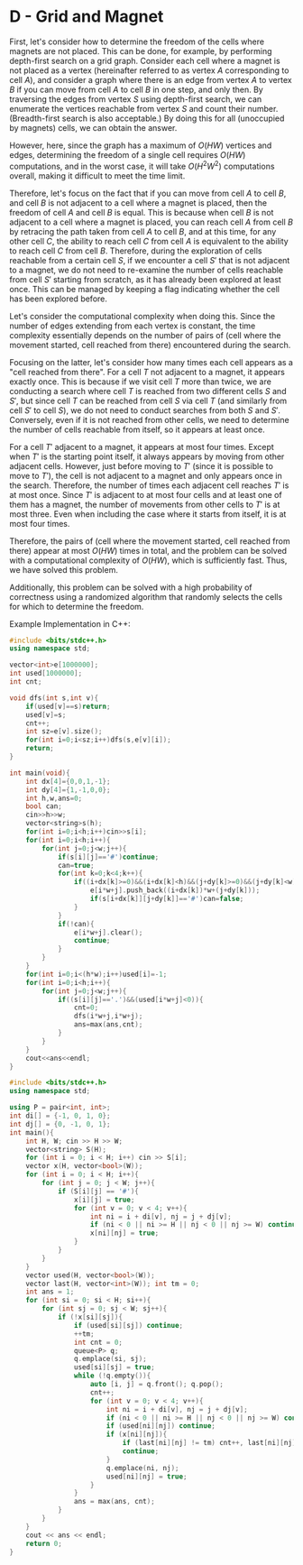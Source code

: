 <!-- # D - Grid and Magnet

まず、磁石が置かれていないマス $S$ について、その自由度を求める方法について考えます。
これは、例えばグリッドグラフ上の深さ優先探索で求めることができます。
磁石が置かれていない各マスを頂点とし（以下マス $A$ に対応する頂点を頂点 $A$ とよぶことにします）、そしてマス $A$ からマス $B$ に $1$ 回の移動で行けるとき、かつそのときに限り頂点 $A$ から頂点 $B$ に辺が伸びているようなグラフを考えます。このときに頂点 $S$ から辺を辿って到達できる頂点は深さ優先探索で列挙でき、その数を数えることができます。（幅優先探索でも問題ありません。）これをすべての（磁石の置かれていない）マスについて行うことで答えを得ることができます。

しかし、ここで、このグラフは頂点・辺ともに最大で $O(H W)$ 個(本) 存在するため、$1$ マスの自由度を求めるのに $O(H W)$ の計算量がかかり、全体で最悪 $O(H^2 W^2)$ の計算量がかかってしまい、時間制限に間に合わせるのは厳しいです。

そこで、マス $A$ から マス $B$ へ移動でき、マス $B$ に隣接したマスに磁石が置かれていない時、マス $A$ とマス $B$ の自由度は等しいということに注目します。 なぜなら、マス $B$ に隣接したマスに磁石が置かれていないとき、マス $A$ からマス $B$ へ移動する経路を逆になぞることによってマス $B$ からマス $A$ に到達でき、このとき、任意の他のマス $C$ について、「マス $A$ からマス $C$ に到達できる」ことと「マス $B$ からマス $C$ に到達できる」ことが同値になるからです。これにより、あるマス $S$ から到達できるマスを探索している間に途中で到達したマス $S'$ について マス $S'$ が磁石に隣接していない場合、マス $S'$ から始めて到達できるマスの数を再度調べる必要はないことが分かります。これはすでに一度以上そのマスが探索されたかのフラグを持っておくことで管理することができます。

このようにしたときの計算量について考えます。各頂点から伸びている辺の数は定数なので基本的には探索において登場した（移動を開始したマス, そこから到達できたマス）のペアの数に比例した時間量がかかります。

後者に注目して、各マスが何回「そこから到達できたマス」として登場するかについて考えます。磁石と隣接していないマス $T$ については、ちょうど $1$ 回登場します。なぜなら、$T$ に $2$ 回以上訪れたとすると、ある $2$ つの異なるマス $S, S'$ から $T$ に到達するような探索を行なっていますが、ことのき $S$ から $T$ を経由して $S'$ に到達できる（同様に $S'$ から $S$ へも到達できる）ため、$S$ と $S'$ の両方から探索を行う必要はないためです。逆に他のマスから到達されなかった場合でも、自身から到達できるマスの数を求める必要があるため、少なくとも $1$ 回は登場します。

磁石と隣接しているマス $T'$ については、高々 $4$ 回しか登場しません。$T'$ 自身からスタートとなっている場合を除くと、必ず他の隣接するマスから移動することによって登場します。しかしこの $T'$ に移動してくる直前のマスは（$T'$ に移動できていることから）磁石と隣接していないマスであり、探索に一度しか登場しません。よって、各隣接するマスから $T'$ に到達される回数は高々 $1$ 回です。$T'$ は高々 $4$ つのマスとしか隣接しておらず少なくとも $1$ つには磁石が置かれていることから、他のマスから $T'$ への移動は高々 $3$ 回です。自身をスタートとする場合を合わせても高々 $4$ かいとなります。

ゆえに、（移動を開始したマス, そこから到達できたマス）のペアは高々 $O(HW)$ 個しか登場せず、全体で $O(HW)$ の計算量で解くことができ、これは十分に高速です。
よって、この問題を解くことができました。

なお、この問題は自由度を求めるマスをランダムに選ぶ乱択アルゴリズムを用いても十分に高い確率で正答を得ることができます。

c++ による実装例: -->

# D - Grid and Magnet

First, let's consider how to determine the freedom of the cells where magnets are not placed.
This can be done, for example, by performing depth-first search on a grid graph.
Consider each cell where a magnet is not placed as a vertex (hereinafter referred to as vertex $A$ corresponding to cell $A$), and consider a graph where there is an edge from vertex $A$ to vertex $B$ if you can move from cell $A$ to cell $B$ in one step, and only then. By traversing the edges from vertex $S$ using depth-first search, we can enumerate the vertices reachable from vertex $S$ and count their number. (Breadth-first search is also acceptable.) By doing this for all (unoccupied by magnets) cells, we can obtain the answer.

However, here, since the graph has a maximum of $O(HW)$ vertices and edges, determining the freedom of a single cell requires $O(HW)$ computations, and in the worst case, it will take $O(H^2 W^2)$ computations overall, making it difficult to meet the time limit.

Therefore, let's focus on the fact that if you can move from cell $A$ to cell $B$, and cell $B$ is not adjacent to a cell where a magnet is placed, then the freedom of cell $A$ and cell $B$ is equal. This is because when cell $B$ is not adjacent to a cell where a magnet is placed, you can reach cell $A$ from cell $B$ by retracing the path taken from cell $A$ to cell $B$, and at this time, for any other cell $C$, the ability to reach cell $C$ from cell $A$ is equivalent to the ability to reach cell $C$ from cell $B$. Therefore, during the exploration of cells reachable from a certain cell $S$, if we encounter a cell $S'$ that is not adjacent to a magnet, we do not need to re-examine the number of cells reachable from cell $S'$ starting from scratch, as it has already been explored at least once. This can be managed by keeping a flag indicating whether the cell has been explored before.

Let's consider the computational complexity when doing this. Since the number of edges extending from each vertex is constant, the time complexity essentially depends on the number of pairs of (cell where the movement started, cell reached from there) encountered during the search.

Focusing on the latter, let's consider how many times each cell appears as a "cell reached from there". For a cell $T$ not adjacent to a magnet, it appears exactly once. This is because if we visit cell $T$ more than twice, we are conducting a search where cell $T$ is reached from two different cells $S$ and $S'$, but since cell $T$ can be reached from cell $S$ via cell $T$ (and similarly from cell $S'$ to cell $S$), we do not need to conduct searches from both $S$ and $S'$. Conversely, even if it is not reached from other cells, we need to determine the number of cells reachable from itself, so it appears at least once.

For a cell $T'$ adjacent to a magnet, it appears at most four times. Except when $T'$ is the starting point itself, it always appears by moving from other adjacent cells. However, just before moving to $T'$ (since it is possible to move to $T'$), the cell is not adjacent to a magnet and only appears once in the search. Therefore, the number of times each adjacent cell reaches $T'$ is at most once. Since $T'$ is adjacent to at most four cells and at least one of them has a magnet, the number of movements from other cells to $T'$ is at most three. Even when including the case where it starts from itself, it is at most four times.

Therefore, the pairs of (cell where the movement started, cell reached from there) appear at most $O(HW)$ times in total, and the problem can be solved with a computational complexity of $O(HW)$, which is sufficiently fast. Thus, we have solved this problem.

Additionally, this problem can be solved with a high probability of correctness using a randomized algorithm that randomly selects the cells for which to determine the freedom.

Example Implementation in C++:

```cpp
#include <bits/stdc++.h>
using namespace std;

vector<int>e[1000000];
int used[1000000];
int cnt;

void dfs(int s,int v){
	if(used[v]==s)return;
	used[v]=s;
	cnt++;
	int sz=e[v].size();
	for(int i=0;i<sz;i++)dfs(s,e[v][i]);
	return;
}

int main(void){
	int dx[4]={0,0,1,-1};
	int dy[4]={1,-1,0,0};
	int h,w,ans=0;
	bool can;
	cin>>h>>w;
	vector<string>s(h);
	for(int i=0;i<h;i++)cin>>s[i];
	for(int i=0;i<h;i++){
		for(int j=0;j<w;j++){
			if(s[i][j]=='#')continue;
			can=true;
			for(int k=0;k<4;k++){
				if((i+dx[k]>=0)&&(i+dx[k]<h)&&(j+dy[k]>=0)&&(j+dy[k]<w)){
					e[i*w+j].push_back((i+dx[k])*w+(j+dy[k]));
					if(s[i+dx[k]][j+dy[k]]=='#')can=false;
				}
			}
			if(!can){
				e[i*w+j].clear();
				continue;
			}
		}
	}
	for(int i=0;i<(h*w);i++)used[i]=-1;
	for(int i=0;i<h;i++){
		for(int j=0;j<w;j++){
			if((s[i][j]=='.')&&(used[i*w+j]<0)){
				cnt=0;
				dfs(i*w+j,i*w+j);
				ans=max(ans,cnt);
			}
		}
	}
	cout<<ans<<endl;
}

```

```cpp
#include <bits/stdc++.h>
using namespace std;

using P = pair<int, int>;
int di[] = {-1, 0, 1, 0};
int dj[] = {0, -1, 0, 1};
int main(){
    int H, W; cin >> H >> W;
    vector<string> S(H);
    for (int i = 0; i < H; i++) cin >> S[i];
    vector x(H, vector<bool>(W));
    for (int i = 0; i < H; i++){
        for (int j = 0; j < W; j++){
            if (S[i][j] == '#'){
                x[i][j] = true;
                for (int v = 0; v < 4; v++){
                    int ni = i + di[v], nj = j + dj[v];
                    if (ni < 0 || ni >= H || nj < 0 || nj >= W) continue;
                    x[ni][nj] = true;
                }
            }
        }
    }
    vector used(H, vector<bool>(W));
    vector last(H, vector<int>(W)); int tm = 0;
    int ans = 1;
    for (int si = 0; si < H; si++){
        for (int sj = 0; sj < W; sj++){
            if (!x[si][sj]){
                if (used[si][sj]) continue;
                ++tm;
                int cnt = 0;
                queue<P> q;
                q.emplace(si, sj);
                used[si][sj] = true;
                while (!q.empty()){
                    auto [i, j] = q.front(); q.pop();
                    cnt++;
                    for (int v = 0; v < 4; v++){
                        int ni = i + di[v], nj = j + dj[v];
                        if (ni < 0 || ni >= H || nj < 0 || nj >= W) continue;
                        if (used[ni][nj]) continue;
                        if (x[ni][nj]){
                            if (last[ni][nj] != tm) cnt++, last[ni][nj] = tm;
                            continue;
                        }
                        q.emplace(ni, nj);
                        used[ni][nj] = true;
                    }
                }
                ans = max(ans, cnt);
            }
        }
    }
    cout << ans << endl;
    return 0;
}
```
